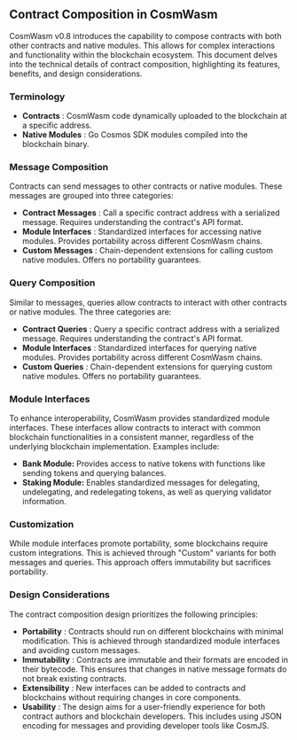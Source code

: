 
## Contract Composition in CosmWasm

CosmWasm v0.8 introduces the capability to compose contracts with both other contracts and native modules. This allows for complex interactions and functionality within the blockchain ecosystem. This document delves into the technical details of contract composition, highlighting its features, benefits, and design considerations.

### Terminology

-   **Contracts**  : CosmWasm code dynamically uploaded to the blockchain at a specific address.
-   **Native Modules**  : Go Cosmos SDK modules compiled into the blockchain binary.

### Message Composition

Contracts can send messages to other contracts or native modules. These messages are grouped into three categories:

-   **Contract Messages**  : Call a specific contract address with a serialized message. Requires understanding the contract's API format.
-   **Module Interfaces**  : Standardized interfaces for accessing native modules. Provides portability across different CosmWasm chains.
-   **Custom Messages**  : Chain-dependent extensions for calling custom native modules. Offers no portability guarantees.

### Query Composition

Similar to messages, queries allow contracts to interact with other contracts or native modules. The three categories are:

-   **Contract Queries**  : Query a specific contract address with a serialized message. Requires understanding the contract's API format.
-   **Module Interfaces**  : Standardized interfaces for querying native modules. Provides portability across different CosmWasm chains.
-   **Custom Queries**  : Chain-dependent extensions for querying custom native modules. Offers no portability guarantees.

### Module Interfaces

To enhance interoperability, CosmWasm provides standardized module interfaces. These interfaces allow contracts to interact with common blockchain functionalities in a consistent manner, regardless of the underlying blockchain implementation. Examples include:

-   **Bank Module:**  Provides access to native tokens with functions like sending tokens and querying balances.
-   **Staking Module:**  Enables standardized messages for delegating, undelegating, and redelegating tokens, as well as querying validator information.

### Customization

While module interfaces promote portability, some blockchains require custom integrations. This is achieved through "Custom" variants for both messages and queries. This approach offers immutability but sacrifices portability.

### Design Considerations

The contract composition design prioritizes the following principles:

-   **Portability**  : Contracts should run on different blockchains with minimal modification. This is achieved through standardized module interfaces and avoiding custom messages.
-   **Immutability**  : Contracts are immutable and their formats are encoded in their bytecode. This ensures that changes in native message formats do not break existing contracts.
-   **Extensibility**  : New interfaces can be added to contracts and blockchains without requiring changes in core components.
-   **Usability**  : The design aims for a user-friendly experience for both contract authors and blockchain developers. This includes using JSON encoding for messages and providing developer tools like CosmJS.